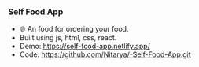
 ### Self Food App
 - 🌐 An food for ordering your food.
 -  Built using js, html, css, react.
 - Demo: https://self-food-app.netlify.app/
 - Code: https://github.com/Nitarya/-Self-Food-App.git
